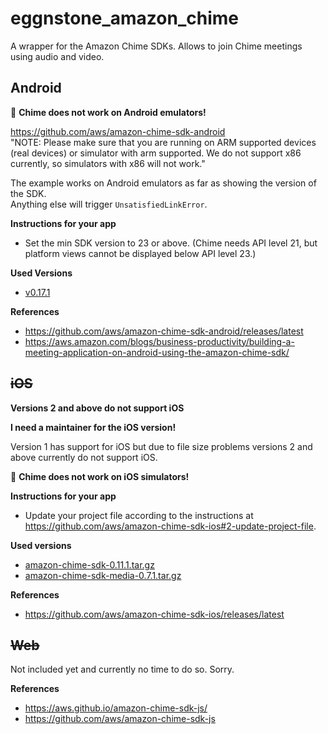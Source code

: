 # eggnstone_amazon_chime

A wrapper for the Amazon Chime SDKs. Allows to join Chime meetings using audio and video.

## Android

🚩 **Chime does not work on Android emulators!**

https://github.com/aws/amazon-chime-sdk-android  
"NOTE: Please make sure that you are running on ARM supported devices (real devices) or simulator with arm supported. We do not support x86 currently, so simulators with x86 will not work."  

The example works on Android emulators as far as showing the version of the SDK.  
Anything else will trigger ```UnsatisfiedLinkError```.

**Instructions for your app**

* Set the min SDK version to 23 or above.
(Chime needs API level 21, but platform views cannot be displayed below API level 23.)

**Used Versions**
* [v0.17.1](https://github.com/aws/amazon-chime-sdk-android/releases/tag/v0.17.1)

**References**
* https://github.com/aws/amazon-chime-sdk-android/releases/latest
* https://aws.amazon.com/blogs/business-productivity/building-a-meeting-application-on-android-using-the-amazon-chime-sdk/

## ~~iOS~~

**Versions 2 and above do not support iOS**

**I need a maintainer for the iOS version!**

Version 1 has support for iOS but due to file size problems versions 2 and above currently do not support iOS. 

🚩 **Chime does not work on iOS simulators!**

**Instructions for your app**

* Update your project file according to the instructions at https://github.com/aws/amazon-chime-sdk-ios#2-update-project-file.

**Used versions**
* [amazon-chime-sdk-0.11.1.tar.gz](https://amazon-chime-sdk-ios.s3.amazonaws.com/sdk-without-bitcode/0.11.1/AmazonChimeSDK-0.11.1.tar.gz)
* [amazon-chime-sdk-media-0.7.1.tar.gz](https://amazon-chime-sdk-ios.s3.amazonaws.com/media-without-bitcode/0.7.1/AmazonChimeSDKMedia-0.7.1.tar.gz)

**References**
* https://github.com/aws/amazon-chime-sdk-ios/releases/latest

## ~~Web~~

Not included yet and currently no time to do so. Sorry.

**References**
* https://aws.github.io/amazon-chime-sdk-js/
* https://github.com/aws/amazon-chime-sdk-js
